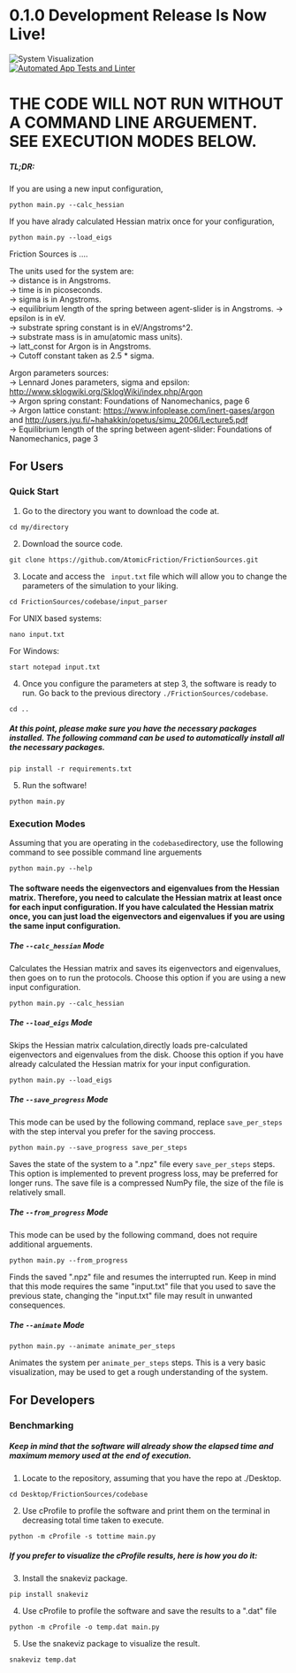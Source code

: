 # 0.1.0 Development Release Is Now Live!
![System Visualization](https://media.giphy.com/media/uixLzupbeZH3X5mTk2/giphy.gif)  
[![Automated App Tests and Linter](https://github.com/AtomicFriction/FrictionSources/actions/workflows/python-app.yml/badge.svg)](https://github.com/AtomicFriction/FrictionSources/actions/workflows/python-app.yml)

# THE CODE WILL NOT RUN WITHOUT A COMMAND LINE ARGUEMENT. SEE EXECUTION MODES BELOW. 

##### TL;DR:
If you are using a new input configuration,
```
python main.py --calc_hessian
```
If you have alrady calculated Hessian matrix once for your configuration,
```
python main.py --load_eigs
```


Friction Sources is ....

The units used for the system are:  
-> distance is in Angstroms.  
-> time is in picoseconds.  
-> sigma is in Angstroms.  
-> equilibrium length of the spring between agent-slider is in Angstroms.
-> epsilon is in eV.  
-> substrate spring constant is in eV/Angstroms^2.  
-> substrate mass is in amu(atomic mass units).  
-> latt_const for Argon is in Angstroms.  
-> Cutoff constant taken as 2.5 * sigma.

Argon parameters sources:  
-> Lennard Jones parameters, sigma and epsilon: http://www.sklogwiki.org/SklogWiki/index.php/Argon  
-> Argon spring constant: Foundations of Nanomechanics, page 6  
-> Argon lattice constant: https://www.infoplease.com/inert-gases/argon and http://users.jyu.fi/~hahakkin/opetus/simu_2006/Lecture5.pdf  
-> Equilibrium length of the spring between agent-slider: Foundations of Nanomechanics, page 3  

## For Users
  
  
### Quick Start

1) Go to the directory you want to download the code at.
```
cd my/directory
```
2) Download the source code.
```
git clone https://github.com/AtomicFriction/FrictionSources.git
```
3) Locate and access the ``` input.txt``` file which will allow you to change the parameters of the simulation to your liking.
```
cd FrictionSources/codebase/input_parser
```
For UNIX based systems:
```
nano input.txt
```
For Windows:
```
start notepad input.txt
```
4) Once you configure the parameters at step 3, the software is ready to run. Go back to the previous directory ```./FrictionSources/codebase```.
```
cd ..
```
##### At this point, please make sure you have the necessary packages installed. The following command can be used to automatically install all the necessary packages.
```
pip install -r requirements.txt
```
5) Run the software!
```
python main.py
```
  
  
### Execution Modes

Assuming that you are operating in the ``` codebase ```directory, use the following command to see possible command line arguements
```
python main.py --help
```
    
#### The software needs the eigenvectors and eigenvalues from the Hessian matrix. Therefore, you need to calculate the Hessian matrix at least once for each input configuration. If you have calculated the Hessian matrix once, you can just load the eigenvectors and eigenvalues if you are using the same input configuration.    

##### The ```--calc_hessian``` Mode
Calculates the Hessian matrix and saves its eigenvectors and eigenvalues, then goes on to run the protocols. Choose this option if you are using a new input configuration.
```
python main.py --calc_hessian
```

##### The ```--load_eigs``` Mode
Skips the Hessian matrix calculation,directly loads pre-calculated eigenvectors and eigenvalues from the disk. Choose this option if you have already calculated the Hessian matrix for your input configuration.
```
python main.py --load_eigs
```

##### The ```--save_progress``` Mode
This mode can be used by the following command, replace ```save_per_steps``` with the step interval you prefer for the saving proccess.
```
python main.py --save_progress save_per_steps
```
Saves the state of the system to a ".npz" file every ```save_per_steps``` steps. This option is implemented to prevent progress loss, may be preferred for longer runs. The save file is a compressed NumPy file, the size of the file is relatively small.

##### The ```--from_progress``` Mode
This mode can be used by the following command, does not require additional arguements.
```
python main.py --from_progress
```
Finds the saved ".npz" file and resumes the interrupted run. Keep in mind that this mode requires the same "input.txt" file that you used to save the previous state, changing the "input.txt" file may result in unwanted consequences.

##### The ```--animate``` Mode
```
python main.py --animate animate_per_steps
```
Animates the system per ```animate_per_steps``` steps. This is a very basic visualization, may be used to get a rough understanding of the system.
  
  
## For Developers
  
  
### Benchmarking

##### Keep in mind that the software will already show the elapsed time and maximum memory used at the end of execution.

1) Locate to the repository, assuming that you have the repo at ./Desktop.
```
cd Desktop/FrictionSources/codebase
```
2) Use cProfile to profile the software and print them on the terminal in decreasing total time taken to execute.
```
python -m cProfile -s tottime main.py
```
##### If you prefer to visualize the cProfile results, here is how you do it:

3) Install the snakeviz package.
```
pip install snakeviz
```
4) Use cProfile to profile the software and save the results to a ".dat" file
```
python -m cProfile -o temp.dat main.py
```
5) Use the snakeviz package to visualize the result.
```
snakeviz temp.dat
```

